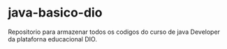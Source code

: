 # java-basico-dio
Repositorio para armazenar todos os codigos do curso de java Developer da plataforna educacional DIO.


